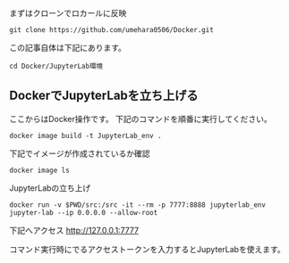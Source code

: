 
まずはクローンでロカールに反映


```
git clone https://github.com/umehara0506/Docker.git
```

この記事自体は下記にあります。

```
cd Docker/JupyterLab環境
```

## DockerでJupyterLabを立ち上げる

ここからはDocker操作です。
下記のコマンドを順番に実行してください。

```
docker image build -t JupyterLab_env .
```

下記でイメージが作成されているか確認
```
docker image ls
```

JupyterLabの立ち上げ
```
docker run -v $PWD/src:/src -it --rm -p 7777:8888 jupyterlab_env jupyter-lab --ip 0.0.0.0 --allow-root
```

下記へアクセス
http://127.0.0.1:7777

コマンド実行時にでるアクセストークンを入力するとJupyterLabを使えます。

